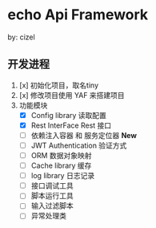 # echo Api Framework
by: cizel

## 开发进程
1. [x] 初始化项目，取名tiny
2. [x] 修改项目使用 YAF 来搭建项目  
3. 功能模块 
    - [x] Config library 读取配置
    - [x] Rest InterFace  Rest 接口
    - [ ] 依赖注入容器 和 服务定位器 **New**
    - [ ] JWT Authentication 验证方式
    - [ ] ORM 数据对象映射
    - [ ] Cache library  缓存
    - [ ] log library   日志记录
    - [ ] 接口调试工具
    - [ ] 脚本运行工具
    - [ ] 输入过滤脚本
    - [ ] 异常处理类